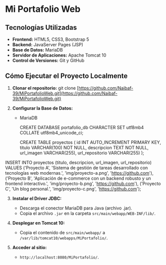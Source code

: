# Mi Portafolio Web

## Tecnologías Utilizadas

* **Frontend:** HTML5, CSS3, Bootstrap 5
* **Backend:** JavaServer Pages (JSP)
* **Base de Datos:** MariaDB
* **Servidor de Aplicaciones:** Apache Tomcat 10
* **Control de Versiones:** Git y GitHub

## Cómo Ejecutar el Proyecto Localmente

1.  **Clonar el repositorio:**
    git clone [https://github.com/Naibaf-39/MiPortafolioWeb.git](https://github.com/Naibaf-39/MiPortafolioWeb.git)

2.  **Configurar la Base de Datos:**
    * MariaDB
        
      CREATE DATABASE portafolio_db CHARACTER SET utf8mb4 COLLATE utf8mb4_unicode_ci;
      
      CREATE TABLE proyectos (
    id INT AUTO_INCREMENT PRIMARY KEY,
    titulo VARCHAR(100) NOT NULL,
    descripcion TEXT NOT NULL,
    url_imagen VARCHAR(255),
    url_repositorio VARCHAR(255)
);

INSERT INTO proyectos (titulo, descripcion, url_imagen, url_repositorio) VALUES
('Proyecto A', 'Sistema de gestión de tareas desarrollado con tecnologías web modernas.', 'img/proyecto-a.png', 'https://github.com'),
('Proyecto B', 'Aplicación de e-commerce con un backend robusto y un frontend interactivo.', 'img/proyecto-b.png', 'https://github.com'),
('Proyecto C', 'Un blog personal.', 'img/proyecto-c.png', 'https://github.com');


      
3.  **Instalar el Driver JDBC:**
    * Descarga el conector MariaDB para Java (archivo .jar).
    * Copia el archivo `.jar` en la carpeta `src/main/webapp/WEB-INF/lib/`.

4.  **Desplegar en Tomcat 10:**
    * Copia el contenido de `src/main/webapp/` a `/var/lib/tomcat10/webapps/MiPortafolio/`.

5.  **Acceder al sitio:**
    * `http://localhost:8080/MiPortafolio/`.

